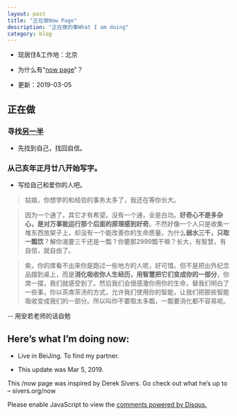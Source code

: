 ```yaml
---
layout: post
title: "正在做Now Page"
description: "正在做的事What I am doing"
category: blog
---
```

- 现居住&工作地：北京

- 为什么有“[now page](http://nownownow.com/about)”？

- 更新：2019-03-05

## 正在做

### 寻找[另一半](https://github.com/violettianjie/ForFamily/blob/master/idealmate.md)

- 先找到自己，找回自信。

### 从己亥年正月廿八开始写字。 

- 写给自己和爱你的人吧。

> 姑娘，你想学的和经验的事务太多了，我还在等你长大。

> 因为一个通了，其它才有希望。没有一个通，全是白功。**好奇心不是多杂心，是对万事能运行那个后面的原理感到好奇**。不然好像一个人只是收集一堆东西放架子上，却没有一个能改善你的生命质量。为什么**弱水三千，只取一瓢饮**？解你渴要三千还是一瓢？你要那2999瓢干嘛？长大，有智慧，有自信，就自由了。

> 紫，你的席看不出来你是跑过一些地方的人呢，好可惜。但不是把出外纪念品摆到桌上，而是**消化吸收你人生经历，用智慧把它们变成你的一部分**，你席一摆，我们就感受到了。然后我们会很感激你用你的生命，替我们明白了一些事，你以茶席茶汤的方式，允许我们使用你的智能，让我们把那些智能吸收变成我们的一部分。所以叫你不要取太多瓢，一瓢要消化都不容易呢。

-- 用安若老师的话自勉


## Here’s what I’m doing now:

- Live in BeiJing. To find my partner.


- This update was Mar 5, 2019.

This /now page was inspired by Derek Sivers. Go check out what he’s up to – sivers.org/now 


<div id="disqus_thread"></div>
<script>

/**
*  RECOMMENDED CONFIGURATION VARIABLES: EDIT AND UNCOMMENT THE SECTION BELOW TO INSERT DYNAMIC VALUES FROM YOUR PLATFORM OR CMS.
*  LEARN WHY DEFINING THESE VARIABLES IS IMPORTANT: https://disqus.com/admin/universalcode/#configuration-variables*/
/*
var disqus_config = function () {
this.page.url = https://violettianjie.github.io;  // Replace PAGE_URL with your page's canonical URL variable
this.page.identifier = https://violettianjie.github.io; // Replace PAGE_IDENTIFIER with your page's unique identifier variable
};
*/
(function() { // DON'T EDIT BELOW THIS LINE
var d = document, s = d.createElement('script');
s.src = 'https://https-violettianjie-github-io-1.disqus.com/embed.js';
s.setAttribute('data-timestamp', +new Date());
(d.head || d.body).appendChild(s);
})();
</script>
<noscript>Please enable JavaScript to view the <a href="https://disqus.com/?ref_noscript">comments powered by Disqus.</a></noscript>


